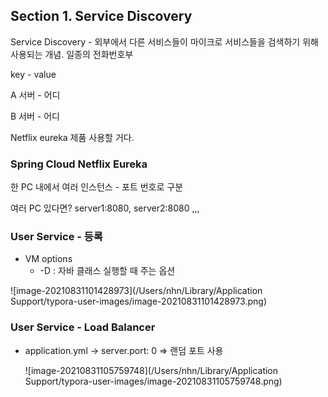 ## Section 1. Service Discovery

Service Discovery - 외부에서 다른 서비스들이 마이크로 서비스들을 검색하기 위해 사용되는 개념. 일종의 전화번호부

key - value

A 서버 - 어디

B 서버 - 어디

Netflix eureka 제품 사용할 거다.

 

### Spring Cloud Netflix Eureka

한 PC 내에서 여러 인스턴스 - 포트 번호로 구분

여러 PC 있다면? server1:8080, server2:8080 ,,,





### User Service - 등록

- VM options
  - -D : 자바 클래스 실행할 때 주는 옵션

![image-20210831101428973](/Users/nhn/Library/Application Support/typora-user-images/image-20210831101428973.png)



### User Service - Load Balancer

- application.yml -> server.port: 0 => 랜덤 포트 사용

  ![image-20210831105759748](/Users/nhn/Library/Application Support/typora-user-images/image-20210831105759748.png)

  